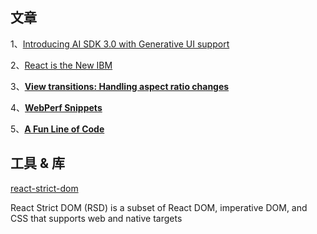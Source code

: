## 文章

1、[Introducing AI SDK 3.0 with Generative UI support](https://vercel.com/blog/ai-sdk-3-generative-ui)

2、[React is the New IBM](https://chrlschn.dev/blog/2023/02/react-is-the-new-ibm/)

3、**[View transitions: Handling aspect ratio changes](https://jakearchibald.com/2024/view-transitions-handling-aspect-ratio-changes/)**

4、**[WebPerf Snippets](https://webperf-snippets.nucliweb.net/)**

5、**[A Fun Line of Code](https://dbushell.com/2024/02/27/a-fun-line-of-code/)**

## 工具 & 库

[react-strict-dom](https://github.com/facebook/react-strict-dom)

React Strict DOM (RSD) is a subset of React DOM, imperative DOM, and CSS that supports web and native targets